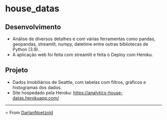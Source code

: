 # house_datas

## Desenvolvimento
* Análise de diversos detalhes e com várias ferramentas como pandas, geopandas, streamlit, numpy, datetime entre outras bibliotecas de Python (3.9).
* A aplicação web foi feita com streamlit e feita o Deploy com Heroku.

## Projeto
* Dados Imobiliários de Seattle, com tabelas com filtros, gráficos e histogramas dos dados.
* Site hospedado pela Heroku: https://analytics-house-datas.herokuapp.com/

---

⭐️ From [DarlanNoetzold](https://github.com/DarlanNoetzold)
